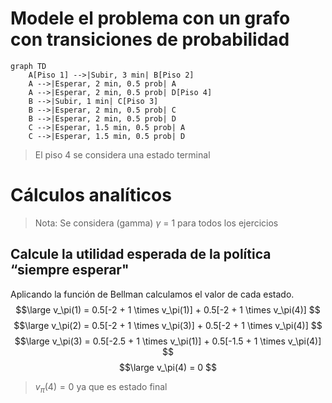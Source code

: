 
# Modele el problema con un grafo con transiciones de probabilidad

```mermaid
graph TD
    A[Piso 1] -->|Subir, 3 min| B[Piso 2]
    A -->|Esperar, 2 min, 0.5 prob| A
    A -->|Esperar, 2 min, 0.5 prob| D[Piso 4]
    B -->|Subir, 1 min| C[Piso 3]
    B -->|Esperar, 2 min, 0.5 prob| C
    B -->|Esperar, 2 min, 0.5 prob| D
    C -->|Esperar, 1.5 min, 0.5 prob| A
    C -->|Esperar, 1.5 min, 0.5 prob| D
```
> El piso 4 se considera una estado terminal


# Cálculos analíticos

> Nota: Se considera (gamma) $\gamma$ = 1 para todos los ejercicios

## Calcule la utilidad esperada de la política “siempre esperar"

Aplicando la función de Bellman calculamos el valor de cada estado.
$$\large v_\pi(1) = 0.5[-2 + 1 \times v_\pi(1)] + 0.5[-2 + 1 \times v_\pi(4)] $$
$$\large
v_\pi(2) = 0.5[-2 + 1 \times v_\pi(3)] + 0.5[-2 + 1 \times v_\pi(4)]
$$
$$\large
v_\pi(3) = 0.5[-2.5 + 1 \times v_\pi(1)] + 0.5[-1.5 + 1 \times v_\pi(4)]
$$
$$\large
v_\pi(4) = 0
$$
> $v_\pi(4) = 0$ ya que es estado final 